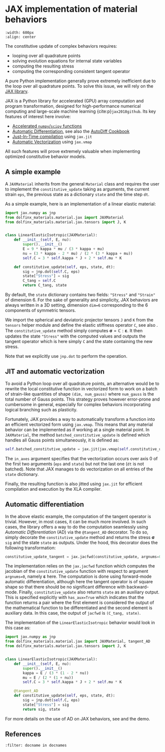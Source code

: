 # JAX implementation of material behaviors

```{image} images/jax_framework.png
:width: 600px
:align: center
```

The constitutive update of complex behaviors requires:

- looping over all quadrature points
- solving evolution equations for internal state variables
- computing the resulting stress
- computing the corresponding consistent tangent operator

A pure Python implementation generally prove extremely inefficient due to the loop over all quadrature points. To solve this issue, we will rely on the [JAX library](https://jax.readthedocs.io).

JAX is a Python library for accelerated (GPU) array computation and program transformation, designed for high-performance numerical computing and large-scale machine learning {cite:p}`jax2018github`. Its key features of interest here involve:

* [Accelerated `numpy`/`scipy` functions](https://jax.readthedocs.io/en/latest/jax-101/01-jax-basics.html)
* [Automatic Differentiation](https://jax.readthedocs.io/en/latest/jax-101/04-advanced-autodiff.html), see also the [AutoDiff Cookbook](https://jax.readthedocs.io/en/latest/notebooks/autodiff_cookbook.html)
* [Just-In-Time compilation](https://jax.readthedocs.io/en/latest/jax-101/02-jitting.html) using `jax.jit`
* [Automatic Vectorization](https://jax.readthedocs.io/en/latest/jax-101/03-vectorization.html) using `jax.vmap`

All such features will prove extremely valuable when implementing optimized constitutive behavior models.

## A simple example

A `JAXMaterial` inherits from the general `Material` class and requires the user to implement the `constitutive_update` taking as arguments, the current strain `eps`, the previous state as a dictionary `state` and the time step `dt`.

As a simple example, here is an implementation of a linear elastic material:

```python
import jax.numpy as jnp
from dolfinx_materials.material.jax import JAXMaterial
from dolfinx_materials.material.jax.tensors import J, K


class LinearElasticIsotropic(JAXMaterial):
    def __init__(self, E, nu):
        super().__init__()
        E = 9 * kappa * mu / (3 * kappa + mu)
        nu = (3 * kappa - 2 * mu) / (2 * (3 * kappa + mu))
        self.C = 3 * self.kappa * J + 2 * self.mu * K

    def constitutive_update(self, eps, state, dt):
        sig = jnp.dot(self.C, eps)
        state["Stress"] = sig
        C_tang = self.C
        return C_tang, state
```

By default, the `state` dictionary contains two fields: `"Stress"` and `"Strain"` of dimension 6. For the sake of generality and simplicity, JAX behaviors are always written in a 3D setting, dimension `dim=6` corresponding to the 6 components of symmetric tensors.

We import the spherical and deviatoric projector tensors `J` and `K` from the `tensors` helper module and define the elastic stiffness operator `C`, see also [](tensors_conventions). The `constitutive_update` method simply computes $\boldsymbol{\sigma}=\mathbb{C}:\boldsymbol{\varepsilon}$. It then updates the state `"Stress"` with the computed values and outputs the tangent operator which is here simply `C` and the state containing the new stress.

Note that we explicitly use `jnp.dot` to perform the operation.

## JIT and automatic vectorization

To avoid a Python loop over all quadrature points, an alternative would be to rewrite the local constitutive function in vectorized form to work on a batch of strain-like quantities of shape `(dim, num_gauss)` where `num_gauss` is the total number of Gauss points. This strategy proves however error-prone and cumbersome in general, especially for complex behaviors incorporating logical branching such as plasticity.

Fortunately, JAX provides a way to automatically transform a function into an efficient vectorized form using `jax.vmap`. This means that any material behavior can be implemented as if working at a single material point.
In `JAXMaterial`, the method `batched_constitutive_update` is defined which handles all Gauss points simultaneously, it is defined as:

```python
self.batched_constitutive_update = jax.jit(jax.vmap(self.constitutive_update, in_axes=(0, 0, None))
```

The `in_axes` argument specifies that the vectorization occurs over axis 0 of the first two arguments (`eps` and `state`) but not the last one (`dt` is not batched). Note that JAX manages to do vectorization on all entries of the `state` dictionary.

Finally, the resulting function is also jitted using `jax.jit` for efficient compilation and execution by the XLA compiler.

## Automatic differentiation

In the above elastic example, the computation of the tangent operator is trivial. However, in most cases, it can be much more involved. In such cases, the library offers a way to do the computation seamlessly using *Automatic Differentiation* (AD) via the `@tangent_AD` decorator. To do so, simply decorate the `constitutive_update` method and returns the stress $\boldsymbol{\sigma}$ `sig` and the state `state` as outputs. Under the hood, this decorator does the following transformation:

```python
constitutive_update_tangent = jax.jacfwd(constitutive_update, argnums=0, has_aux=True)
```

The implementation relies on the `jax.jacfwd` function which computes the jacobian of the `constitutive_update` function with respect to argument `argnums=0`, namely $\boldsymbol{\varepsilon}$ here. The computation is done using forward-mode automatic differentiation, although here the tangent operator is of square shape so that there should be no significant difference with backward-mode. Finally, `constitutive_update` also returns `state` as an auxiliary output. This is specified explicitly with `has_aux=True` which indicates that the function returns a pair where the first element is considered the output of the mathematical function to be differentiated and the second element is auxiliary data. In this case, the output of `jacfwd` is `(C_tang, state)`.

The implementation of the `LinearElasticIsotropic` behavior would look in this case as:

```python
import jax.numpy as jnp
from dolfinx_materials.material.jax import JAXMaterial, tangent_AD
from dolfinx_materials.material.jax.tensors import J, K


class LinearElasticIsotropic(JAXMaterial):
    def __init__(self, E, nu):
        super().__init__()
        kappa = E / (3 * (1 - 2 * nu))
        mu = E / (2 * (1 + nu))
        self.C = 3 * self.kappa * J + 2 * self.mu * K

    @tangent_AD
    def constitutive_update(self, eps, state, dt):
        sig = jnp.dot(self.C, eps)
        state["Stress"] = sig
        return sig, state
```

For more details on the use of AD on JAX behaviors, see [](jax_elastoplasticity.md) and the [](demos/jax/elastoplasticity/plane_elastoplasticity.md) demo.

## References

```{bibliography}
:filter: docname in docnames
```
